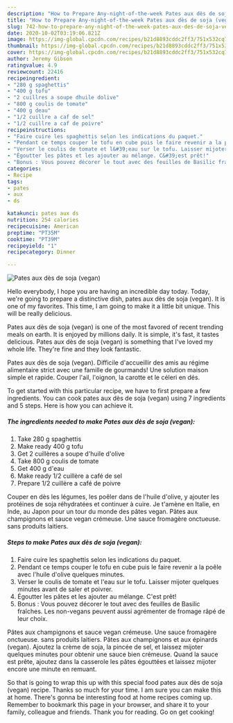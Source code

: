 ```yaml
---
description: "How to Prepare Any-night-of-the-week Pates aux dès de soja (vegan)"
title: "How to Prepare Any-night-of-the-week Pates aux dès de soja (vegan)"
slug: 742-how-to-prepare-any-night-of-the-week-pates-aux-des-de-soja-vegan
date: 2020-10-02T03:19:06.821Z
image: https://img-global.cpcdn.com/recipes/b21d8893cddc2ff3/751x532cq70/pates-aux-des-de-soja-vegan-photo-principale-de-la-recette.jpg
thumbnail: https://img-global.cpcdn.com/recipes/b21d8893cddc2ff3/751x532cq70/pates-aux-des-de-soja-vegan-photo-principale-de-la-recette.jpg
cover: https://img-global.cpcdn.com/recipes/b21d8893cddc2ff3/751x532cq70/pates-aux-des-de-soja-vegan-photo-principale-de-la-recette.jpg
author: Jeremy Gibson
ratingvalue: 4.9
reviewcount: 22416
recipeingredient:
- "280 g spaghettis"
- "400 g tofu"
- "2 cuillres a soupe dhuile dolive"
- "800 g coulis de tomate"
- "400 g deau"
- "1/2 cuillre a caf de sel"
- "1/2 cuillre a caf de poivre"
recipeinstructions:
- "Faire cuire les spaghettis selon les indications du paquet."
- "Pendant ce temps couper le tofu en cube puis le faire revenir a la poêle avec l&#39;huile d&#39;olive quelques minutes."
- "Verser le coulis de tomate et l&#39;eau sur le tofu. Laisser mijoter quelques minutes avant de saler et poivrer."
- "Égoutter les pâtes et les ajouter au mélange. C&#39;est prêt!"
- "Bonus : Vous pouvez décorer le tout avec des feuilles de Basilic fraîches. Les non-vegans peuvent aussi agrémenter de fromage râpé de leur choix."
categories:
- Recipe
tags:
- pates
- aux
- ds

katakunci: pates aux ds 
nutrition: 254 calories
recipecuisine: American
preptime: "PT35M"
cooktime: "PT39M"
recipeyield: "1"
recipecategory: Dinner

---
```



![Pates aux dès de soja (vegan)](https://img-global.cpcdn.com/recipes/b21d8893cddc2ff3/751x532cq70/pates-aux-des-de-soja-vegan-photo-principale-de-la-recette.jpg)

Hello everybody, I hope you are having an incredible day today. Today, we're going to prepare a distinctive dish, pates aux dès de soja (vegan). It is one of my favorites. This time, I am going to make it a little bit unique. This will be really delicious.

Pates aux dès de soja (vegan) is one of the most favored of recent trending meals on earth. It is enjoyed by millions daily. It is simple, it's fast, it tastes delicious. Pates aux dès de soja (vegan) is something that I've loved my whole life. They're fine and they look fantastic.

Pates aux dès de soja (vegan). Difficile d&#39;accueillir des amis au régime alimentaire strict avec une famille de gourmands! Une solution maison simple et rapide. Couper l&#39;ail, l&#39;oignon, la carotte et le céleri en dés.


To get started with this particular recipe, we have to first prepare a few ingredients. You can cook pates aux dès de soja (vegan) using 7 ingredients and 5 steps. Here is how you can achieve it.

<!--inarticleads1-->

##### The ingredients needed to make Pates aux dès de soja (vegan):

1. Take 280 g spaghettis
1. Make ready 400 g tofu
1. Get 2 cuillères a soupe d&#39;huile d&#39;olive
1. Take 800 g coulis de tomate
1. Get 400 g d&#39;eau
1. Make ready 1/2 cuillère a café de sel
1. Prepare 1/2 cuillère a café de poivre


Couper en dès les légumes, les poêler dans de l&#39;huile d&#39;olive, y ajouter les protéines de soja réhydratées et continuer à cuire. Je t&#39;amène en Italie, en Inde, au Japon pour un tour du monde des pâtes vegan. Pâtes aux champignons et sauce vegan crémeuse. Une sauce fromagère onctueuse. sans produits laitiers. 

<!--inarticleads2-->

##### Steps to make Pates aux dès de soja (vegan):

1. Faire cuire les spaghettis selon les indications du paquet.
1. Pendant ce temps couper le tofu en cube puis le faire revenir a la poêle avec l&#39;huile d&#39;olive quelques minutes.
1. Verser le coulis de tomate et l&#39;eau sur le tofu. Laisser mijoter quelques minutes avant de saler et poivrer.
1. Égoutter les pâtes et les ajouter au mélange. C&#39;est prêt!
1. Bonus : Vous pouvez décorer le tout avec des feuilles de Basilic fraîches. Les non-vegans peuvent aussi agrémenter de fromage râpé de leur choix.


Pâtes aux champignons et sauce vegan crémeuse. Une sauce fromagère onctueuse. sans produits laitiers. Pâtes aux champignons et aux épinards (vegan). Ajoutez la crème de soja, la pincée de sel, et laissez mijoter quelques minutes pour obtenir une sauce bien crémeuse. Quand la sauce est prête, ajoutez dans la casserole les pâtes égouttées et laissez mijoter encore une minute en remuant. 

So that is going to wrap this up with this special food pates aux dès de soja (vegan) recipe. Thanks so much for your time. I am sure you can make this at home. There's gonna be interesting food at home recipes coming up. Remember to bookmark this page in your browser, and share it to your family, colleague and friends. Thank you for reading. Go on get cooking!

